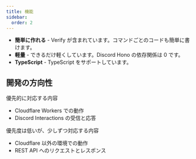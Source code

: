```yaml
---
title: 機能
sidebar:
  order: 2
---
```


- **簡単に作れる** - Verify が含まれています。コマンドごとのコードも簡単に書けます。
- **軽量** - できるだけ軽くしています。Discord Hono の依存関係は 0 です。
- **TypeScript** - TypeScript をサポートしています。

## 開発の方向性

優先的に対応する内容

- Cloudflare Workers での動作
- Discord Interactions の受信と応答

優先度は低いが、少しずつ対応する内容

- Cloudflare 以外の環境での動作
- REST API へのリクエストとレスポンス
